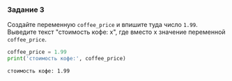 ### Задание 3

Создайте переменную ```coffee_price``` и впишите туда число ```1.99```. Выведите текст "стоимость кофе: х", где вместо x значение переменной ```coffee_price```.


```python
coffee_price = 1.99
print('стоимость кофе:', coffee_price)
```

    стоимость кофе: 1.99
    
